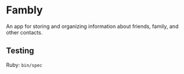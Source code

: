 # Fambly

An app for storing and organizing information about friends, family, and other contacts. 

## Testing

Ruby: `bin/spec`
